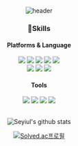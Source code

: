 <div align="center"> 
  
![header](https://capsule-render.vercel.app/api?type=waving&color=0:FFBBD2,50:FFE8BB,100:FFC6BB&text=Lee%20Seul%20Yi&height=200&fontColor=FFFFFF)
<!--   ## Hi there 👋 I'm Suri!💖 --> 
### 💪Skills
  #### Platforms & Language
  <div>
   <img src="https://img.shields.io/badge/Python-3776AB?style=flat-square&logo=Python&logoColor=white"/>
   <img src="https://img.shields.io/badge/Javascript-F7DF1E?style=flat-square&logo=JavaScript&logoColor=white"/>
      <img src="https://img.shields.io/badge/Node.js-339933?style=flat-square&logo=Node.js&logoColor=white"/>
   <img src="https://img.shields.io/badge/Java-007396?style=flat-square&logo=Java&logoColor=white"/>
   <img src="https://img.shields.io/badge/C%23-239120?style=flat-square&logo=CSharp&logoColor=white"/>
  </div>
  <div>
   <img src="https://img.shields.io/badge/Android-3DDC84?style=flat-square&logo=Android&logoColor=white"/>
   <img src="https://img.shields.io/badge/React-61DAFB?style=flat-square&logo=React&logoColor=white"/>
   <img src="https://img.shields.io/badge/Vue-4FC08D?style=flat-square&logo=Vue.js&logoColor=white"/>
  </div>
  
  #### Tools
  <img src="https://img.shields.io/badge/Git-F05032?style=flat-square&logo=Git&logoColor=white"/>
  <img src="https://img.shields.io/badge/Firebase-FFCA28?style=flat-square&logo=Firebase&logoColor=white"/>
  <img src="https://img.shields.io/badge/Android Studio-3DDC84?style=flat-square&logo=AndroidStudio&logoColor=white"/>
  <img src="https://img.shields.io/badge/Webstrom-black?style=flat-square&logo=WebStorm&logoColor=white"/>
  
  <br>
  <br>

  
![Seyiul's github stats](https://github-readme-stats.vercel.app/api?username=Seyiul&show_icons=true&theme=radical&count_private=true&bg_color=white&text_color=black)
<!-- [![Solved.ac프로필](http://mazassumnida.wtf/api/v2/generate_badge?boj=iseuli713)](https://solved.ac/iseuli713) -->

  [![Solved.ac프로필](http://mazassumnida.wtf/api/mini/generate_badge?boj=iseuli713)](https://solved.ac/iseuli713)
</div>
<!--
**Seyiul/Seyiul** is a ✨ _special_ ✨ repository because its `README.md` (this file) appears on your GitHub profile.

Here are some ideas to get you started:

- 🔭 I’m currently working on ...
- 🌱 I’m currently learning ...
- 👯 I’m looking to collaborate on ...
- 🤔 I’m looking for help with ...
- 💬 Ask me about ...
- 📫 How to reach me: ...
- 😄 Pronouns: ...
- ⚡ Fun fact: ...
-->
